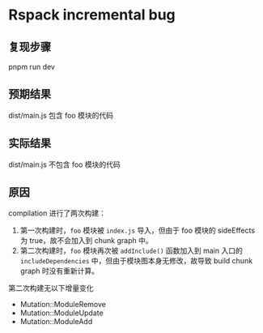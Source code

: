 # Rspack incremental bug

## 复现步骤

pnpm run dev

## 预期结果

dist/main.js 包含 foo 模块的代码

## 实际结果

dist/main.js 不包含 foo 模块的代码

## 原因

compilation 进行了两次构建：

1. 第一次构建时，`foo` 模块被 `index.js` 导入，但由于 foo 模块的 sideEffects 为 true，故不会加入到 chunk graph 中。
2. 第二次构建时，`foo` 模块再次被 `addInclude()` 函数加入到 main 入口的 `includeDependencies` 中，但由于模块图本身无修改，故导致 build chunk graph 时没有重新计算。

第二次构建无以下增量变化

- Mutation::ModuleRemove
- Mutation::ModuleUpdate
- Mutation::ModuleAdd

